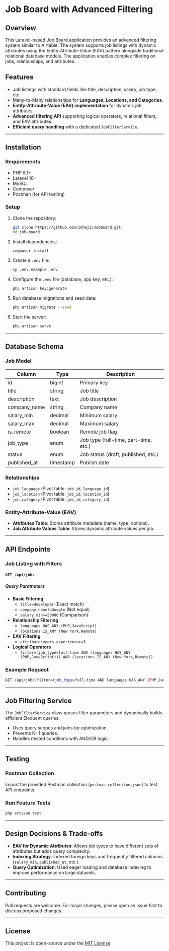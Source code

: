 # Job Board with Advanced Filtering

## Overview
This Laravel-based Job Board application provides an advanced filtering system similar to Airtable. The system supports job listings with dynamic attributes using the Entity-Attribute-Value (EAV) pattern alongside traditional relational database models. The application enables complex filtering on jobs, relationships, and attributes.

## Features
- Job listings with standard fields like title, description, salary, job type, etc.
- Many-to-Many relationships for **Languages, Locations, and Categories**.
- **Entity-Attribute-Value (EAV) implementation** for dynamic job attributes.
- **Advanced filtering API** supporting logical operators, relational filters, and EAV attributes.
- **Efficient query handling** with a dedicated `JobFilterService`.

---

## Installation
### Requirements
- PHP 8.1+
- Laravel 10+
- MySQL
- Composer
- Postman (for API testing)

### Setup
1. Clone the repository:
   ```bash
   git clone https://github.com/imhaji/JobBoard.git
   cd job-board
   ```
2. Install dependencies:
   ```bash
   composer install
   ```
3. Create a `.env` file:
   ```bash
   cp .env.example .env
   ```
4. Configure the `.env` file (database, app key, etc.):
   ```bash
   php artisan key:generate
   ```
5. Run database migrations and seed data:
   ```bash
   php artisan migrate --seed
   ```
6. Start the server:
   ```bash
   php artisan serve
   ```

---

## Database Schema

### Job Model
| Column         | Type        | Description                     |
|--------------|-----------|------------------------------|
| id           | bigint    | Primary key                  |
| title        | string    | Job title                    |
| description  | text      | Job description              |
| company_name | string    | Company name                 |
| salary_min   | decimal   | Minimum salary               |
| salary_max   | decimal   | Maximum salary               |
| is_remote    | boolean   | Remote job flag              |
| job_type     | enum      | Job type (full-time, part-time, etc.) |
| status       | enum      | Job status (draft, published, etc.) |
| published_at | timestamp | Publish date                 |

### Relationships
- `job_language` (Pivot table: `job_id`, `language_id`)
- `job_location` (Pivot table: `job_id`, `location_id`)
- `job_category` (Pivot table: `job_id`, `category_id`)

### Entity-Attribute-Value (EAV)
- **Attributes Table**: Stores attribute metadata (name, type, options).
- **Job Attribute Values Table**: Stores dynamic attribute values per job.

---

## API Endpoints
### Job Listing with Filters
#### `GET /api/jobs`
##### Query Parameters
- **Basic Filtering**
  - `title=developer` (Exact match)
  - `company_name!=Google` (Not equal)
  - `salary_min>=50000` (Comparison)
- **Relationship Filtering**
  - `languages HAS_ANY (PHP,JavaScript)`
  - `locations IS_ANY (New York,Remote)`
- **EAV Filtering**
  - `attribute:years_experience>=3`
- **Logical Operators**
  - `filter=(job_type=full-time AND (languages HAS_ANY (PHP,JavaScript))) AND (locations IS_ANY (New York,Remote))`

### Example Request
```bash
GET /api/jobs?filter=(job_type=full-time AND languages HAS_ANY (PHP,JavaScript))
```

---

## Job Filtering Service
The `JobFilterService` class parses filter parameters and dynamically builds efficient Eloquent queries.
- Uses query scopes and joins for optimization.
- Prevents N+1 queries.
- Handles nested conditions with AND/OR logic.

---

## Testing
### Postman Collection
Import the provided Postman collection (`postman_collection.json`) to test API endpoints.

### Run Feature Tests
```bash
php artisan test
```

---

## Design Decisions & Trade-offs
- **EAV for Dynamic Attributes**: Allows job types to have different sets of attributes but adds query complexity.
- **Indexing Strategy**: Indexed foreign keys and frequently filtered columns (`salary_min`, `published_at`, etc.).
- **Query Optimization**: Used eager loading and database indexing to improve performance on large datasets.

---

## Contributing
Pull requests are welcome. For major changes, please open an issue first to discuss proposed changes.

---

## License
This project is open-source under the [MIT License](LICENSE).

